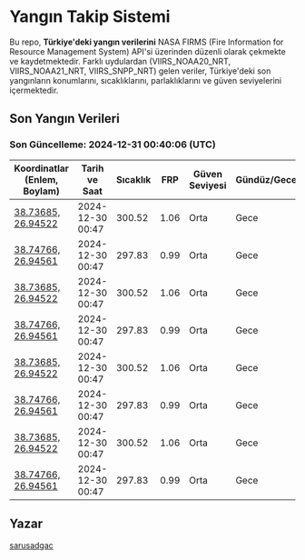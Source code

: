 # Yangın Takip Sistemi

Bu repo, **Türkiye'deki yangın verilerini** NASA FIRMS (Fire Information for Resource Management System) API'si üzerinden düzenli olarak çekmekte ve kaydetmektedir. Farklı uydulardan (VIIRS_NOAA20_NRT, VIIRS_NOAA21_NRT, VIIRS_SNPP_NRT) gelen veriler, Türkiye'deki son yangınların konumlarını, sıcaklıklarını, parlaklıklarını ve güven seviyelerini içermektedir.

## Son Yangın Verileri
### Son Güncelleme: 2024-12-31 00:40:06 (UTC)

| Koordinatlar (Enlem, Boylam) | Tarih ve Saat | Sıcaklık | FRP | Güven Seviyesi | Gündüz/Gece |
|-----------------------------|----------------|----------|-----|----------------|-------------|
| [38.73685, 26.94522](https://www.google.com/maps?q=38.73685,26.94522) | 2024-12-30 00:47 | 300.52 | 1.06 | Orta | Gece |
| [38.74766, 26.94561](https://www.google.com/maps?q=38.74766,26.94561) | 2024-12-30 00:47 | 297.83 | 0.99 | Orta | Gece |
| [38.73685, 26.94522](https://www.google.com/maps?q=38.73685,26.94522) | 2024-12-30 00:47 | 300.52 | 1.06 | Orta | Gece |
| [38.74766, 26.94561](https://www.google.com/maps?q=38.74766,26.94561) | 2024-12-30 00:47 | 297.83 | 0.99 | Orta | Gece |
| [38.73685, 26.94522](https://www.google.com/maps?q=38.73685,26.94522) | 2024-12-30 00:47 | 300.52 | 1.06 | Orta | Gece |
| [38.74766, 26.94561](https://www.google.com/maps?q=38.74766,26.94561) | 2024-12-30 00:47 | 297.83 | 0.99 | Orta | Gece |
| [38.73685, 26.94522](https://www.google.com/maps?q=38.73685,26.94522) | 2024-12-30 00:47 | 300.52 | 1.06 | Orta | Gece |
| [38.74766, 26.94561](https://www.google.com/maps?q=38.74766,26.94561) | 2024-12-30 00:47 | 297.83 | 0.99 | Orta | Gece |

## Yazar

[sarusadgac](https://x.com/sarusadgac)
